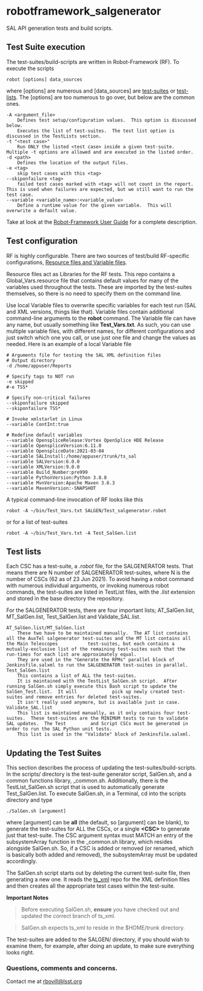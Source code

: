 # robotframework_salgenerator
SAL API generation tests and build scripts.

## Test Suite execution
The test-suites/build-scripts are written in Robot-Framework (RF).  To execute the scripts

    robot [options] data_sources

where [options] are numerous and [data_sources] are [test-suites](https://robotframework.org/robotframework/latest/RobotFrameworkUserGuide.html#creating-test-suites) or [test-lists](https://robotframework.org/robotframework/latest/RobotFrameworkUserGuide.html#argument-files).  The [options] are too numerous to go over, but below are the common ones.

    -A <argument_file>
        Defines test setup/configuration values.  This option is discussed below.
        Executes the list of test-suites.  The test list option is discussed in the TestLists section. 
    -t "<test case>"
        Run ONLY the listed <test case> inside a given test-suite.  Multiple -t options are allowed and are executed in the listed order.
    -d <path>
        Defines the location of the output files.
    -e <tag>
        skip test cases with this <tag>
    --skiponfailure <tag>
        failed test cases marked with <tag> will not count in the report.  This is used when failures are expected, but we still want to run the test case.
    --variable <variable_name>:<variable_value>
        Define a runtime value for the given variable.  This will overwrite a default value.

Take at look at the [Robot-Framework User Guide](http://robotframework.org/robotframework/latest/RobotFrameworkUserGuide.html) for a complete description.

## Test configuration 
RF is highly configurable.  There are two sources of test/build RF-specific configurations, [Resource files and Variable files](http://robotframework.org/robotframework/latest/RobotFrameworkUserGuide.html#resource-and-variable-files).

Resource files act as Libraries for the RF tests.  This repo contains a Global_Vars.resource file that contains default values for many of the variables used throughout the tests.  These are imported by the test-suites themselves, so there is no need to specify them on the command line.

Use local Variable files to overwrite specific variables for each test run (SAL and XML versions, things like that).  Variable files contain additional command-line arguments to the **robot** command.  The Variable file can have any name, but usually something like **Test_Vars.txt**.  As such, you can use multiple variable files, with different names, for different configurations and just switch which one you call, or use just one file and change the values as needed.  Here is an example of a local Variable file

    # Arguments file for testing the SAL XML definition files
    # Output directory
    -d /home/appuser/Reports
    
    # Specify tags to NOT run
    -e skipped
    #-e TSS*
    
    # Specify non-critical failures
    --skiponfailure skipped
    --skiponfailure TSS*
    
    # Invoke xmlstarlet in Linux
    --variable ContInt:true
    
    # Redefine default variables
    --variable OpenspliceRelease:Vortex OpenSplice HDE Release
    --variable OpenspliceVersion:6.11.0
    --variable OpenspliceDate:2021-03-04
    --variable SALInstall:/home/appuser/trunk/ts_sal
    --variable SALVersion:6.0.0
    --variable XMLVersion:9.0.0
    --variable Build_Number:pre999
    --variable PythonVersion:Python 3.8.8
    --variable MvnVersion:Apache Maven 3.6.3
    --variable MavenVersion:-SNAPSHOT
    
A typical command-line invocation of RF looks like this

    robot -A ~/bin/Test_Vars.txt SALGEN/Test_salgenerator.robot
    
or for a list of test-suites

    robot -A ~/bin/Test_Vars.txt -A Test_SalGen.list
    
## Test lists
Each CSC has a test-suite, a *.robot* file, for the SALGENERATOR tests.  That means there are N number of SALGENERATOR test-suites, where N is the number of CSCs (62 as of 23 Jun 2021).  To avoid having a robot command with numerous individual arguments, or invoking numerous robot commands, the test-suites are listed in TestList files, with the *.list* extension and stored in the base directory the repository.

For the SALGENERATOR tests, there are four important lists; AT_SalGen.list, MT_SalGen.list, Test_SalGen.list and Validate_SAL.list.

    AT_SalGen.list/MT_SalGen.list
        These two have to be maintained manually.  The AT list contains all the AuxTel salgenerator test-suites and the MT list contains all the Main Telescopes           test-suites, but each contains a mutually-exclusive list of the remaining test-suites such that the run-times for each list are approximately equal.
        They are used in the "Generate the RPMs" parallel block of Jenkinsfile.salxml to run the SALGENERATOR test-suites in parallel.
    Test_SalGen.list
        This contains a list of ALL the test-suites.
        It is maintained with the TestList_SalGen.sh script.  After running SalGen.sh simply execute this Bash script to update the SalGen_Test.list.  It will             pick up newly created test-suites and remove entries for deleted test-suites.
        It isn't really used anymore, but is available just in case. 
    Validate_SAL.list
        This list is maintained manually, as it only contains four test-suites.  These test-suites are the MINIMUM tests to run to validate SAL updates.  The Test         and Script CSCs must be generated in order to run the SAL Python unit tests.
        This list is used in the "Validate" block of Jenkinsfile.salxml.
        
 ## Updating the Test Suites

This section describes the process of updating the test-suites/build-scripts.  In the scripts/ directory is the test-suite generator script, SalGen.sh, and a common functions library, \_common.sh.  Additionally, there is the TestList_SalGen.sh script that is used to automatically generate Test_SalGen.list.  To execute SalGen.sh, in a Terminal, cd into the scripts directory and type
   
    ./SalGen.sh [argument]

where [argument] can be **all** (the default, so [argument] can be blank), to generate the test-suites for ALL the CSCs, or a single **\<CSC\>** to generate just that test-suite.  The CSC argument syntax must MATCH an entry of the subsystemArray function in the \_common.sh library, which resides alongside SalGen.sh.  So, if a CSC is added or removed (or renamed, which is basically both added and removed), the subsystemArray must be updated accordingly. 

The SalGen.sh script starts out by deleting the current test-suite file, then generating a new one.  It reads the [ts_xml](https://github.com/lsst-ts/ts_xml) repo for the XML definition files and then creates all the appropriate test cases within the test-suite.

**Important Notes**

> Before executing SalGen.sh, **ensure** you have checked out and updated the correct branch of ts_xml.

> SalGen.sh expects ts_xml to reside in the $HOME/trunk directory.

The test-suites are added to the SALGEN/ directory, if you should wish to examine them, for example, after doing an update, to make sure everything looks right.

### Questions, comments and concerns.

Contact me at <rbovill@lsst.org>
